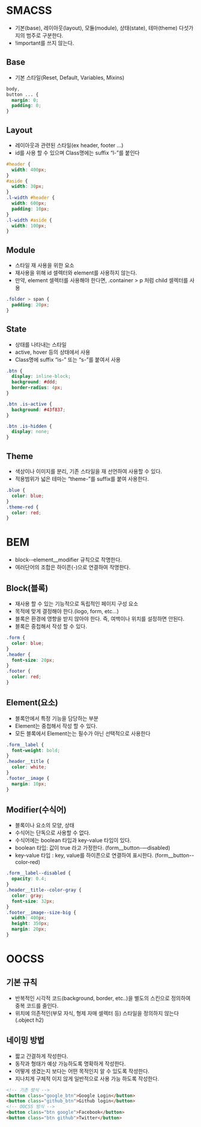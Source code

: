 # SMACSS

- 기본(base), 레이아웃(layout), 모듈(module), 상태(state), 테마(theme) 다섯가지의 범주로 구분한다.
- !important를 쓰지 않는다.

## Base

- 기본 스타일(Reset, Default, Variables, Mixins)

```css
body,
button ... {
  margin: 0;
  padding: 0;
}
```

## Layout

- 레이아웃과 관련된 스타일(ex header, footer …)
- id를 사용 할 수 있으며 Class명에는 suffix “l-”를 붙인다

```css
#header {
  width: 400px;
}
#aside {
  width: 30px;
}
.l-width #header {
  width: 600px;
  padding: 10px;
}
.l-width #aside {
  width: 100px;
}
```

## Module

- 스타일 재 사용을 위한 요소
- 재사용을 위해 id 셀렉터와 element를 사용하지 않는다.
- 만약, element 셀렉터를 사용해야 한다면, .container > p 처럼 child 셀렉터를 사용

```css
.folder > span {
  padding: 20px;
}
```

## State

- 상태를 나타내는 스타일
- active, hover 등의 상태에서 사용
- Class명에 suffix “is-” 또는 “s-”를 붙여서 사용

```css
.btn {
  display: inline-block;
  background: #ddd;
  border-radius: 4px;
}

.btn .is-active {
  background: #43f837;
}

.btn .is-hidden {
  display: none;
}
```

## Theme

- 색상이나 이미지를 분리, 기존 스타일을 재 선언하여 사용할 수 있다.
- 적용범위가 넓은 테마는 “theme-”를 suffix를 붙여 사용한다.

```css
.blue {
  color: blue;
}
.theme-red {
  color: red;
}
```

# BEM

- block--element\_\_modifier 규칙으로 작명한다.
- 여러단어의 조합은 하이픈(-)으로 연결하여 작명한다.

## Block(블록)

- 재사용 할 수 있는 기능적으로 독립적인 페이지 구성 요소
- 목적에 맞게 결정해야 한다.(logo, form, etc...)
- 블록은 환경에 영향을 받지 않아야 한다. 즉, 여백이나 위치를 설정하면 안된다.
- 블록은 중첩해서 작성 할 수 있다.

```css
.form {
  color: blue;
}
.header {
  font-size: 20px;
}
.footer {
  color: red;
}
```

## Element(요소)

- 블록안에서 특정 기능을 담당하는 부분
- Element는 중첩해서 작성 할 수 있다.
- 모든 블록에서 Element는는 필수가 아닌 선택적으로 사용한다

```css
.form__label {
  font-weight: bold;
}
.header__title {
  color: white;
}
.footer__image {
  margin: 10px;
}
```

## Modifier(수식어)

- 블록이나 요소의 모양, 상태
- 수식어는 단독으로 사용할 수 없다.
- 수식어에는 boolean 타입과 key-value 타입이 있다.
- boolean 타입: 값이 true 라고 가정한다. (form\_\_button-—disabled)
- key-value 타입 : key, value를 하이픈으로 연결하여 표시한다. (form\_\_button--color-red)

```css
.form__label--disabled {
  opacity: 0.4;
}
.header__title--color-gray {
  color: gray;
  font-size: 32px;
}
.footer__image--size-big {
  width: 400px;
  height: 350px;
  margin: 20px;
}
```

# OOCSS

## 기본 규칙

- 반복적인 시각적 코드(background, border, etc..)을 별도의 스킨으로 정의하여 중복 코드를 줄인다.
- 위치에 의존적인(부모 자식, 형제 자매 셀렉터 등) 스타일을 정의하지 않는다 (.object h2)

## 네이밍 방법

- 짧고 간결하게 작성한다.
- 동작과 형태가 예상 가능하도록 명확하게 작성한다.
- 어떻게 생겼는지 보다는 어떤 목적인지 알 수 있도록 작성한다.
- 지나치게 구체적 이지 않게 일반적으로 사용 가능 하도록 작성한다.

```html
<!-- 기존 방식 -->
<button class="google_btn">Google Login</button>
<button class="github_btn">Github login</button>
<!-- OOCSS 방식 -->
<button class="btn google">Facebook</button>
<button class="btn github">Twitter</button>
```
